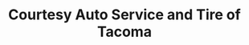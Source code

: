 ---
title: "Courtesy Auto Service and Tire of Tacoma"
url: /tacoma/courtesy-auto-service-and-tire-of-tacoma/
shop: Autowerkstatt
---